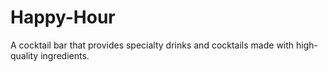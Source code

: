 # Happy-Hour
A cocktail bar that provides specialty drinks and cocktails made with high-quality ingredients.
